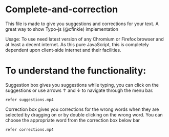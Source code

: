 # Complete-and-correction
This file is made to give you suggestions and corrections for your text. A great way to show Typo-js (@cfinkie) implementation

Usage:
	To use need latest version of any Chromium or Firefox browser and at least a decent internet. As this pure JavaScript, this is completely dependent upon client-side internet and their facilities. 
	
	
# To understand the functionality:
Suggestion box gives you suggestions while typing, you can click on the suggestions or use arrows ↑ and ↓ to navigate through the menu bar.	

	refer suggestions.mp4
	
Correction box gives you corrections for the wrong words when they are selected by dragging on or by double clicking on the wrong word. You can choose the appropriate word from the correction box below bar

	refer corrections.mp4 


